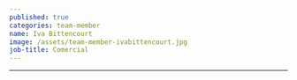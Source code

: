 ```yaml
---
published: true
categories: team-member
name: Iva Bittencourt
image: /assets/team-member-ivabittencourt.jpg
job-title: Comercial
---
```


---
